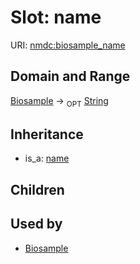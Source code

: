 # Slot: name




URI: [nmdc:biosample_name](https://microbiomedata/meta/biosample_name)
## Domain and Range

[Biosample](Biosample.md) ->  <sub>OPT</sub> [String](String.md)
## Inheritance

 *  is_a: [name](name.md)
## Children

## Used by

 * [Biosample](Biosample.md)
